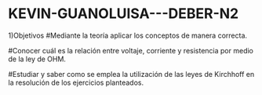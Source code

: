 # KEVIN-GUANOLUISA---DEBER-N2
1)Objetivos 
#Mediante la teoría aplicar los conceptos de manera correcta.

#Conocer cuál es la relación entre voltaje, corriente y resistencia por medio de la ley de OHM.

#Estudiar y saber como se emplea la utilización de las leyes de Kirchhoff en la resolución de los ejercicios planteados.
